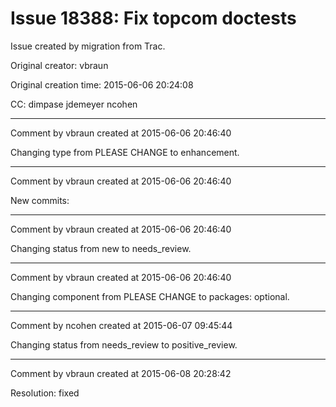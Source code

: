 # Issue 18388: Fix topcom doctests

Issue created by migration from Trac.

Original creator: vbraun

Original creation time: 2015-06-06 20:24:08

CC:  dimpase jdemeyer ncohen




---

Comment by vbraun created at 2015-06-06 20:46:40

Changing type from PLEASE CHANGE to enhancement.


---

Comment by vbraun created at 2015-06-06 20:46:40

New commits:


---

Comment by vbraun created at 2015-06-06 20:46:40

Changing status from new to needs_review.


---

Comment by vbraun created at 2015-06-06 20:46:40

Changing component from PLEASE CHANGE to packages: optional.


---

Comment by ncohen created at 2015-06-07 09:45:44

Changing status from needs_review to positive_review.


---

Comment by vbraun created at 2015-06-08 20:28:42

Resolution: fixed
